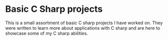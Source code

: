 #  Basic C Sharp projects
This is a small assortment of basic C sharp projects I have worked on.
They were written to learn more about applications with C sharp
and are here to showcase some of my C sharp abilities.
